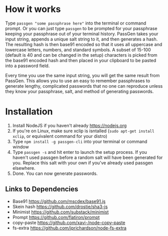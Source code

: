 # How it works
Type ```passgen "some passphrase here"``` into the terminal or command prompt.
Or you can just type ```passgen``` to be prompted for your passphrase keeping your passphrase
out of your terminal history. PassGen takes your input string,
appends a unique salt string to it, and then generates a hash. The resulting hash is then
base91 encoded so that it uses all uppercase and lowercase letters, numbers, and standard
symbols.  A subset of 15-100 (default is 40 and can be changed in the setup) characters
is picked from the base91 encoded hash and then placed in your clipboard to be pasted into
a password field.

Every time you use the same input string, you will get the same result from PassGen. This
allows you to use an easy to remember passphrases to generate lengthy,
complicated passwords that no one can reproduce unless they know your passphrase, salt,
and method of generating passwords.

# Installation
1. Install NodeJS if you haven't already https://nodejs.org
2. If you're on Linux, make sure xclip is isntalled (`sudo apt-get install xclip`, or equivalent command for your distro)
3. Type `npm install -g passgen-cli` into your terminal or command window
4. Type `passgen -s` and hit enter to launch the setup process. If you haven't used passgen before a random salt will have been generated for you. Replace this salt with your own if you've already used passgen elsewhere.
5. Done. You can now generate passwords.

## Links to Dependencies
- Base91 https://github.com/mscdex/base91.js
- Skein hash https://github.com/drostie/sha3-js
- Minimist https://github.com/substack/minimist
- Prompt https://github.com/flatiron/prompt
- copy-paste https://github.com/xavi-/node-copy-paste
- fs-extra https://github.com/jprichardson/node-fs-extra
